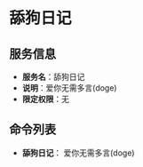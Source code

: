 # 舔狗日记

## 服务信息
- **服务名**：舔狗日记
- **说明**：爱你无需多言(doge)
- **限定权限**：无

## 命令列表
- **舔狗日记**： 爱你无需多言(doge)
